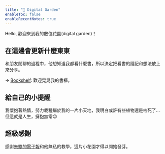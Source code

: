 ```yaml
---
title: "🌵 Digital Garden"
enableToc: false
enableRecentNotes: true
---
```


Hello, 歡迎來到我的數位花園(digital garden)！


## 在這邊會更新什麼東東

和朋友閒聊的過程中，他想知道我都看什麼書，所以決定把看書的隨記和想法放上來分享。

→ [Bookshelf](notes/Bookshelf.md): 歡迎晃晃我的書櫃。



## 給自己的小提醒

我懷抱著熱情，努力栽種屬於我的一片小天地，我明白或許有些植物還是枯死了...但這就是人生，擁抱無常😉

## 超級感謝

感謝[朱騏的電子報](https://henrychu.substack.com/p/no94-7)和他無私的教學，這片小花園才得以開始發芽。
